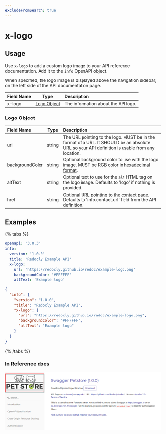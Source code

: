 ```yaml
---
excludeFromSearch: true
---
```


# x-logo

## Usage

Use `x-logo` to add a custom logo image to your API reference documentation. Add it to the `info` OpenAPI object.

When specified, the logo image is displayed above the navigation sidebar, on the left side of the API documentation page.

| Field Name |            Type             | Description                         |
| :--------- | :-------------------------: | :---------------------------------- |
| x-logo     | [Logo Object](#logo-object) | The information about the API logo. |

### Logo Object

| Field Name      |  Type  | Description                                                                                                                                            |
| :-------------- | :----: | :----------------------------------------------------------------------------------------------------------------------------------------------------- |
| url             | string | The URL pointing to the logo. MUST be in the format of a URL. It SHOULD be an absolute URL so your API definition is usable from any location.         |
| backgroundColor | string | Optional background color to use with the logo image. MUST be RGB color in [hexadecimal format](https://en.wikipedia.org/wiki/Web_colors#Hex_triplet). |
| altText         | string | Optional text to use for the `alt` HTML tag on the logo image. Defaults to 'logo' if nothing is provided.                                              |
| href            | string | Optional URL pointing to the contact page. Defaults to 'info.contact.url' field from the API definition.                                               |

## Examples
{% tabs %}
```yaml
openapi: '3.0.3'
info:
  version: '1.0.0'
  title: 'Redocly Example API'
  x-logo:
    url: 'https://redocly.github.io/redoc/example-logo.png'
    backgroundColor: '#FFFFFF'
    altText: 'Example logo'
```
```json
{
  "info": {
    "version": "1.0.0",
    "title": "Redocly Example API",
    "x-logo": {
      "url": "https://redocly.github.io/redoc/example-logo.png",
      "backgroundColor": "#FFFFFF",
      "altText": "Example logo"
    }
  }
}
```
{% /tabs %}
### In Reference docs

![Custom logo image above the navigation sidebar](./images/x-logo.png)
